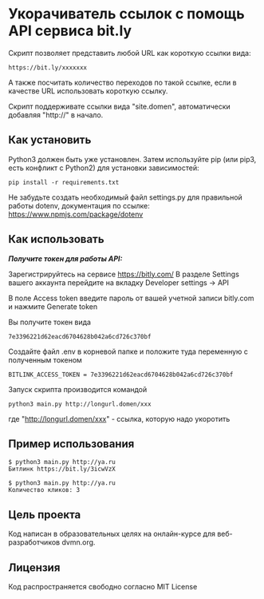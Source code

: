 # Укорачиватель ссылок с помощь API сервиса bit.ly

Скрипт позволяет представить любой URL как короткую ссылки вида:

```
https://bit.ly/xxxxxxx
```
А также посчитать количество переходов по такой ссылке, если в качестве URL использовать короткую ссылку.

Скрипт поддерживате ссылки вида "site.domen", автоматически добавляя "http://" в начало.


## Как установить

Python3 должен быть уже установлен. Затем используйте pip (или pip3, есть конфликт с Python2) для установки зависимостей:

```
pip install -r requirements.txt
```
Не забудьте создать необходимый файл settings.py для правильной работы dotenv, документация по ссылке:
https://www.npmjs.com/package/dotenv

## Как использовать

***Получите токен для работы API:***

Зарегистрируйтесь на сервисе https://bitly.com/
В разделе Settings вашего аккаунта перейдите на вкладку Developer settings -> API

В поле Access token введите пароль от вашей учетной записи bitly.com и нажмите Generate token

Вы получите токен вида

```
7e3396221d62eacd6704628b042a6cd726c370bf
```
Создайте файл .env в корневой папке и положите туда переменную с полученным токеном

```
BITLINK_ACCESS_TOKEN = 7e3396221d62eacd6704628b042a6cd726c370bf
```

Запуск скрипта производится командой

```
python3 main.py http://longurl.domen/xxx
```

где "http://longurl.domen/xxx" - ссылка, которую надо укоротить

## Пример использования

```
$ python3 main.py http://ya.ru
Битлинк https://bit.ly/3icwVzX

$ python3 main.py http://ya.ru
Количество кликов: 3
```

## Цель проекта

Код написан в образовательных целях на онлайн-курсе для веб-разработчиков dvmn.org.

## Лицензия

Код распространяется свободно согласно MIT License


